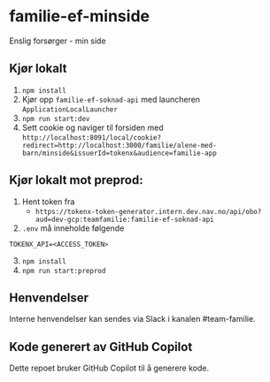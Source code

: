 # familie-ef-minside
Enslig forsørger - min side

## Kjør lokalt
1. `npm install`
2. Kjør opp `familie-ef-soknad-api` med launcheren `ApplicationLocalLauncher`
3. `npm run start:dev`
4. Sett cookie og naviger til forsiden med `http://localhost:8091/local/cookie?redirect=http://localhost:3000/familie/alene-med-barn/minside&issuerId=tokenx&audience=familie-app`

## Kjør lokalt mot preprod:
1. Hent token fra
    - `https://tokenx-token-generator.intern.dev.nav.no/api/obo?aud=dev-gcp:teamfamilie:familie-ef-soknad-api`
2. `.env` må inneholde følgende
 ``` 
TOKENX_API=<ACCESS_TOKEN>
```
3. `npm install`
4. `npm run start:preprod`

## Henvendelser
Interne henvendelser kan sendes via Slack i kanalen #team-familie.

## Kode generert av GitHub Copilot
Dette repoet bruker GitHub Copilot til å generere kode.
